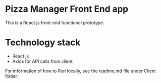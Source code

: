 # Pizza Manager Front End app

This is a React.js front-end functional prototype.

# Technology stack
- React js
- Axios for API calls from client

For information of how to Run locally, see the readme.md file under Client folder.
